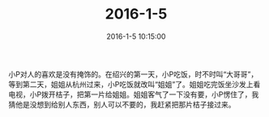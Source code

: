 ﻿---
title: 2016-1-5
date: 2016-1-5 10:15:00
tags:
categories: 爸爸
---
小P对人的喜欢是没有掩饰的。在绍兴的第一天，小P吃饭，时不时叫“大哥哥”，等到第二天，姐姐从杭州过来，小P吃饭就改叫“姐姐”了。姐姐吃完饭坐沙发上看电视，小P拨开桔子，把第一片给姐姐。姐姐客气了一下没有要，小P愣住了，我猜他是没想到给别人东西，别人可以不要的，我赶紧把那片桔子接过来。